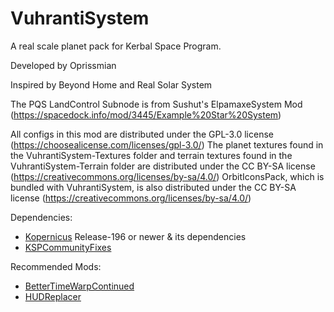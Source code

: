 # VuhrantiSystem
A real scale planet pack for Kerbal Space Program.

Developed by Oprissmian

Inspired by Beyond Home and Real Solar System

The PQS LandControl Subnode is from Sushut's ElpamaxeSystem Mod (https://spacedock.info/mod/3445/Example%20Star%20System)

All configs in this mod are distributed under the GPL-3.0 license (https://choosealicense.com/licenses/gpl-3.0/)
The planet textures found in the VuhrantiSystem-Textures folder and terrain textures found in the VuhrantiSystem-Terrain folder are distributed under the CC BY-SA license (https://creativecommons.org/licenses/by-sa/4.0/)
OrbitIconsPack, which is bundled with VuhrantiSystem, is also distributed under the CC BY-SA license (https://creativecommons.org/licenses/by-sa/4.0/)

Dependencies:
* [Kopernicus](https://forum.kerbalspaceprogram.com/topic/200143-112x-kopernicus-stable-branch-last-updated-august-29th-2024/) Release-196 or newer & its dependencies
* [KSPCommunityFixes](https://forum.kerbalspaceprogram.com/topic/204002-18-112-kspcommunityfixes-bugfixes-and-qol-tweaks/)

Recommended Mods:
* [BetterTimeWarpContinued](https://forum.kerbalspaceprogram.com/topic/154935-112x-bettertimewarpcontinued-customizable-time-warp-and-lossless-physics-warp/)
* [HUDReplacer](https://forum.kerbalspaceprogram.com/topic/216056-wip-112x-hudreplacer-v1211-beta/)
